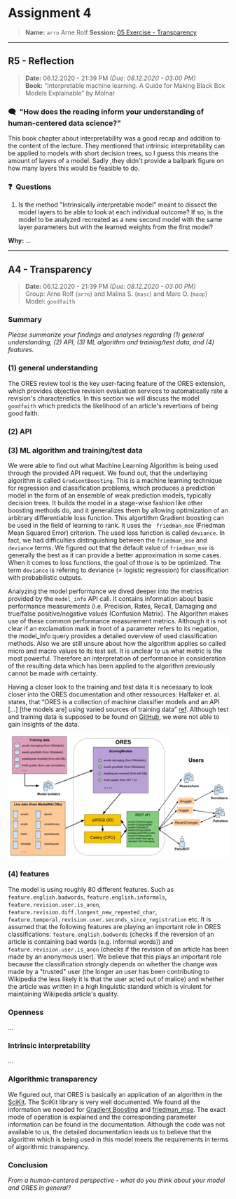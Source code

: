 # Assignment 4
> **Name:** `arro` Arne Rolf
> **Session:** [05 Exercise - Transparency](https://github.com/FUB-HCC/hcds-winter-2020/wiki/05_exercise)   
----

## R5 - Reflection
> **Date:** 06.12.2020 - 21:39 PM *(Due: 08.12.2020 - 03:00 PM)*<br>
> **Book:** "Interpretable machine learning. A Guide for Making Black Box Models Explainable" by Molnar

### 🗨️&nbsp; "How does the reading inform your understanding of human-centered data science?"  
This book chapter about interpretability was a good recap and addition to the content of the lecture.
They mentioned that intrinsic interpretability can be applied to models with short decision trees, so I guess this means the amount of layers of a model. Sadly ,they didn't provide a ballpark figure on how many layers this would be feasible to do.

### ❓&nbsp; Questions
1. Is the method "Intrinsically interpretable model" meant to dissect the model layers to be able to look at each individual outcome? If so, is the model to be analyzed recreated as a new second model with the same layer parameters but with the learned weights from the first model?

**Why:** ...

***

## A4 - Transparency
> **Date:** 06.12.2020 - 21:39 PM *(Due: 08.12.2020 - 03:00 PM)*<br>
> Group: Arne Rolf (`arro`) and Malina S. (`masc`) and Marc O. (`maop`)<br>
> Model: `goodfaith`<br>

### Summary 

_Please summarize your findings and analyses regarding (1) general understanding, (2) API, (3) ML algorithm and training/test data, and (4) features._

### (1) general understanding

The ORES review tool is the key user-facing feature of the ORES extension, which provides objective revision evaluation services to automatically rate a revision's characteristics. In this section we will discuss the model `goodfaith` which predicts the likelihood of an article's revertions of being good faith.

### (2) API

### (3) ML algorithm and training/test data

We were able to find out what Machine Learning Algorithm is being used through the provided API request. We found out, that the underlaying algorithm is called `GradientBoosting`. This is a machine learning technique for regression and classification problems, which produces a prediction model in the form of an ensemble of weak prediction models, typically decision trees. It builds the model in a stage-wise fashion like other boosting methods do, and it generalizes them by allowing optimization of an arbitrary differentiable loss function. This algortithm Gradient boosting can be used in the field of learning to rank. It uses the ` friedman_mse` (Friedman Mean Squared Error) criterion. The used loss function is called `deviance`. In fact, we had difficulties distinguishing between the `friedman_mse` and `deviance` terms.  We figured out that the default value of `friedman_mse` is generally the best as it can provide a better approximation in some cases. When it comes to loss functions, the goal of those is to be optimized. The term `deviance` is refering to deviance (= logistic regression) for classification with probabilistic outputs.

Analyzing the model performance we dived deeper into the metrics provided by the `model_info` API call. It contains information about basic performance measurements (i.e. Precision, Rates, Recall, Damaging and true/false positive/negative values (Confusion Matrix). The Algorithm makes use of these common performance measurement metrics. Although it is not clear if an exclamation mark in front of a parameter refers to its negation, the model_info query provides a detailed overview of used classification methods. Also we are still unsure about how the algorithm applies so called micro and macro values to its test set. It is unclear to us what metric is the most powerful. Therefore an interpretation of performance in consideration of the resulting data which has been applied to the algorithm previously cannot be made with certainty.

Having a closer look to the training and test data it is necessary to look closer into the ORES documentation and other ressources: Halfaker et. al. states, that “ORES is a collection of machine classifier models and an API […] [the models are] using varied sources of training data” [ref](https://www-users.cs.umn.edu/~halfaker/files/halfaker18ores.pdf). Although test and training data is supposed to be found on [GitHub](https://github.com/wikimedia/ores), we were not able to gain insights of the data.

![IMG](https://github.com/FUB-HCC/hcds-winter-2020/blob/main/assignments/A4_Transparency/arro/Bildschirmfoto%20.png)

### (4) features

The model is using roughly 80 different features. Such as `feature.english.badwords`, `feature.english.informals`, `feature.revision.user.is_anon`, `feature.revision.diff.longest_new_repeated_char`, `feature.temporal.revision.user.seconds_since_registration` etc.
It is assumed that the following features are playing an important role in ORES classifications: `feature.english.badwords` (checks if the reversion of an article is containing bad words (e.g. informal words)) and `feature.revision.user.is_anon` (checks if the revision of an article has been made by an anonymous user). We believe that this plays an important role because the classification strongly depends on whether the change was made by a "trusted" user (the longer an user has been contributing to Wikipedia the less likely it is that the user acted out of malice) and whether the article was written in a high linguistic standard which is virulent for maintaining Wikipedia article's quality.



### Openness
...

### Intrinsic interpretability
...

### Algorithmic transparency
We figured out, that ORES is basically an application of an algorithm in the [SciKit]( https://scikit-learn.org/stable/modules/ensemble.html). The SciKit library is very well documented. We found all the information we needed for [Gradient Boosting](https://scikit-learn.org/stable/modules/generated/sklearn.ensemble.GradientBoostingRegressor.html#sklearn.ensemble.GradientBoostingRegressor) and [friedman_mse]( https://scikit-learn.org/stable/modules/generated/sklearn.ensemble.GradientBoostingRegressor.html#sklearn.ensemble.GradientBoostingRegressor). The exact mode of operation is explained and the corresponding parameter information can be found in the documentation. Although the code was not available to us, the detailed documentation leads us to believe that the algorithm which is being used in this model meets the requirements in terms of algorithmic transparency.

### Conclusion
_From a human-centered perspective - what do you think about your model and ORES in general?_
